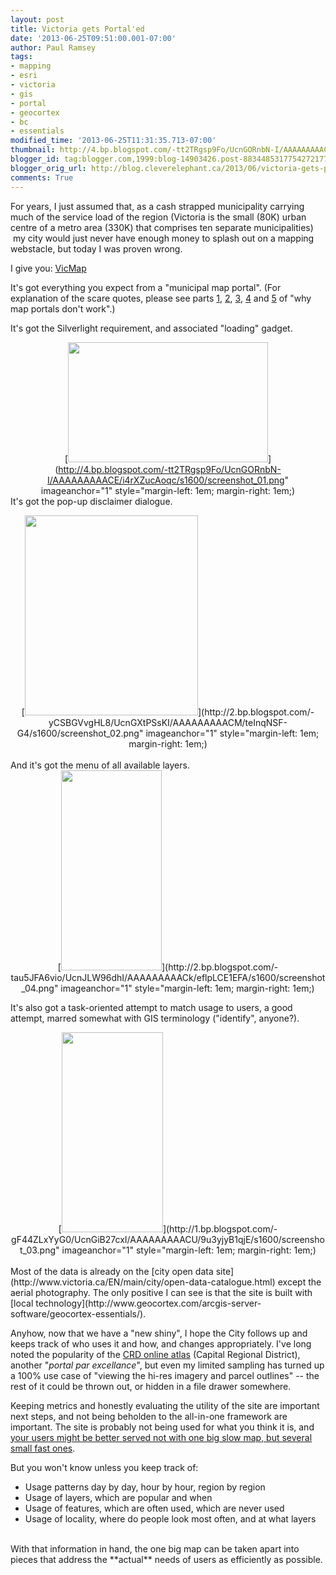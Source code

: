 ```yaml
---
layout: post
title: Victoria gets Portal'ed
date: '2013-06-25T09:51:00.001-07:00'
author: Paul Ramsey
tags:
- mapping
- esri
- victoria
- gis
- portal
- geocortex
- bc
- essentials
modified_time: '2013-06-25T11:31:35.713-07:00'
thumbnail: http://4.bp.blogspot.com/-tt2TRgsp9Fo/UcnGORnbN-I/AAAAAAAAACE/i4rXZucAoqc/s72-c/screenshot_01.png
blogger_id: tag:blogger.com,1999:blog-14903426.post-8834485317754272177
blogger_orig_url: http://blog.cleverelephant.ca/2013/06/victoria-gets-portaled.html
comments: True
---
```


For years, I just assumed that, as a cash strapped municipality carrying much of the service load of the region (Victoria is the small (80K) urban centre of a metro area (330K) that comprises ten separate municipalities) &nbsp;my city would just never have enough money to splash out on a mapping webstacle, but today I was proven wrong.

I give you: [VicMap](http://www.victoria.ca/EN/main/community/maps.html)

It's got everything you expect from a "municipal map portal". (For explanation of the scare quotes, please see parts [1](http://mapbrief.com/2013/02/05/why-map-portals-dont-work-part-i/), [2](http://mapbrief.com/2013/02/07/paralysis-of-choice-why-map-portals-dont-work-part-ii/), [3](http://mapbrief.com/2013/02/11/the-tyranny-of-requirements-why-map-portals-dont-work-part-iii/), [4](http://mapbrief.com/2013/02/19/an-iconography-of-confusion-why-map-portals-dont-work-part-iv/) and [5](http://mapbrief.com/2013/02/21/the-waiting-is-the-hardest-part-why-map-portals-dont-work-part-v/) of "why map portals don't work".)

It's got the Silverlight requirement, and associated "loading" gadget.<br /><div class="separator" style="clear: both; text-align: center;">[<img border="0" height="192" src="http://4.bp.blogspot.com/-tt2TRgsp9Fo/UcnGORnbN-I/AAAAAAAAACE/i4rXZucAoqc/s320/screenshot_01.png" width="320" />](http://4.bp.blogspot.com/-tt2TRgsp9Fo/UcnGORnbN-I/AAAAAAAAACE/i4rXZucAoqc/s1600/screenshot_01.png" imageanchor="1" style="margin-left: 1em; margin-right: 1em;)</div>It's got the pop-up disclaimer dialogue.

<div class="separator" style="clear: both; text-align: center;">[<img border="0" height="320" src="http://2.bp.blogspot.com/-yCSBGVvgHL8/UcnGXtPSsKI/AAAAAAAAACM/teInqNSF-G4/s320/screenshot_02.png" width="277" />](http://2.bp.blogspot.com/-yCSBGVvgHL8/UcnGXtPSsKI/AAAAAAAAACM/teInqNSF-G4/s1600/screenshot_02.png" imageanchor="1" style="margin-left: 1em; margin-right: 1em;)</div><br />And it's got the menu of all available layers.

<div class="separator" style="clear: both; text-align: center;">[<img border="0" height="320" src="http://2.bp.blogspot.com/-tau5JFA6vio/UcnJLW96dhI/AAAAAAAAACk/eflpLCE1EFA/s320/screenshot_04.png" width="161" />](http://2.bp.blogspot.com/-tau5JFA6vio/UcnJLW96dhI/AAAAAAAAACk/eflpLCE1EFA/s1600/screenshot_04.png" imageanchor="1" style="margin-left: 1em; margin-right: 1em;)</div>

It's also got a task-oriented attempt to match usage to users, a good attempt, marred somewhat with&nbsp;GIS terminology ("identify", anyone?).

<div class="separator" style="clear: both; text-align: center;">[<img border="0" height="320" src="http://1.bp.blogspot.com/-gF44ZLxYyG0/UcnGiB27cxI/AAAAAAAAACU/9u3yjyB1qjE/s320/screenshot_03.png" width="162" />](http://1.bp.blogspot.com/-gF44ZLxYyG0/UcnGiB27cxI/AAAAAAAAACU/9u3yjyB1qjE/s1600/screenshot_03.png" imageanchor="1" style="margin-left: 1em; margin-right: 1em;)</div><br />Most of the data is already on the [city open data site](http://www.victoria.ca/EN/main/city/open-data-catalogue.html)&nbsp;except the aerial photography. The only positive I can see is that the site is built with [local technology](http://www.geocortex.com/arcgis-server-software/geocortex-essentials/).

Anyhow, now that we have a "new shiny", I hope the City follows up and keeps track of who uses it and how, and changes appropriately. I've long noted the popularity of the [CRD online atlas](http://crdatlas.ca/)&nbsp;(Capital Regional District), another "*portal par excellance*", but even my limited sampling has turned up a 100% use case of "viewing the hi-res imagery and parcel outlines" -- the rest of it could be thrown out, or hidden in a file drawer somewhere.

Keeping metrics and honestly evaluating the utility of the site are important next steps, and not being beholden to the all-in-one framework are important. The site is probably not being used for what you think it is, and [your users might be better served not with one big slow map, but several small fast ones](http://mapbrief.com/2013/03/15/your-online-map-is-missing-half-its-audience-more-revealing-web-analytics-from-the-field/).

But you won't know unless you keep track of:

<ul><li>Usage patterns day by day, hour by hour, region by region</li><li>Usage of layers, which are popular and when</li><li>Usage of features, which are often used, which are never used</li><li>Usage of locality, where do people look most often, and at what layers</li></ul><br />With that information in hand, the one big map can be taken apart into pieces that address the **actual**&nbsp;needs of users as efficiently as possible.

